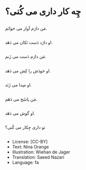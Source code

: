 # چِه کار داری می کُنی؟

##
مَن دارَم آواز می خوانَم.

##
او دارَد دَست تَکان می دَهَد.

##
مَن دارَم دَست می زَنم.

##
او خودَش را کِش می دَهَد.

##
او صِدا می زَنَد.

##
مَن پاسُخ می دَهَم.

##
او گوش می دَهَد.

##
تو داری چِکار می کُنی؟

##
* License: [CC-BY]
* Text: Nina Orange
* Illustration: Wiehan de Jager
* Translation: Saeed Nazari
* Language: fa
